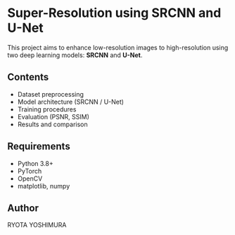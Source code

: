 # Super-Resolution using SRCNN and U-Net

This project aims to enhance low-resolution images to high-resolution using two deep learning models: **SRCNN** and **U-Net**.

## Contents
- Dataset preprocessing
- Model architecture (SRCNN / U-Net)
- Training procedures
- Evaluation (PSNR, SSIM)
- Results and comparison

## Requirements
- Python 3.8+
- PyTorch
- OpenCV
- matplotlib, numpy

## Author
RYOTA YOSHIMURA
